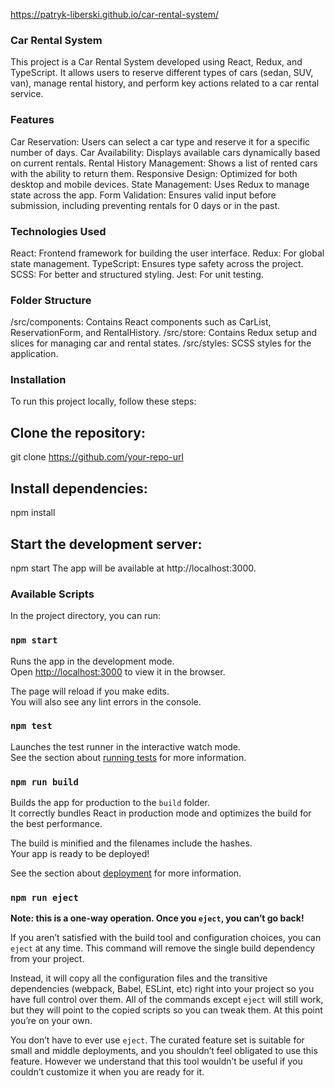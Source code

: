 https://patryk-liberski.github.io/car-rental-system/

### Car Rental System
This project is a Car Rental System developed using React, Redux, and TypeScript. It allows users to reserve different types of cars (sedan, SUV, van), manage rental history, and perform key actions related to a car rental service.

### Features
Car Reservation: Users can select a car type and reserve it for a specific number of days.
Car Availability: Displays available cars dynamically based on current rentals.
Rental History Management: Shows a list of rented cars with the ability to return them.
Responsive Design: Optimized for both desktop and mobile devices.
State Management: Uses Redux to manage state across the app.
Form Validation: Ensures valid input before submission, including preventing rentals for 0 days or in the past.

### Technologies Used
React: Frontend framework for building the user interface.
Redux: For global state management.
TypeScript: Ensures type safety across the project.
SCSS: For better and structured styling.
Jest: For unit testing.

### Folder Structure
/src/components: Contains React components such as CarList, ReservationForm, and RentalHistory.
/src/store: Contains Redux setup and slices for managing car and rental states.
/src/styles: SCSS styles for the application.

### Installation
To run this project locally, follow these steps:

## Clone the repository:
git clone https://github.com/your-repo-url

## Install dependencies:
npm install

## Start the development server:
npm start
The app will be available at http://localhost:3000.

### Available Scripts
In the project directory, you can run:

### `npm start`

Runs the app in the development mode.\
Open [http://localhost:3000](http://localhost:3000) to view it in the browser.

The page will reload if you make edits.\
You will also see any lint errors in the console.

### `npm test`

Launches the test runner in the interactive watch mode.\
See the section about [running tests](https://facebook.github.io/create-react-app/docs/running-tests) for more information.

### `npm run build`

Builds the app for production to the `build` folder.\
It correctly bundles React in production mode and optimizes the build for the best performance.

The build is minified and the filenames include the hashes.\
Your app is ready to be deployed!

See the section about [deployment](https://facebook.github.io/create-react-app/docs/deployment) for more information.

### `npm run eject`

**Note: this is a one-way operation. Once you `eject`, you can’t go back!**

If you aren’t satisfied with the build tool and configuration choices, you can `eject` at any time. This command will remove the single build dependency from your project.

Instead, it will copy all the configuration files and the transitive dependencies (webpack, Babel, ESLint, etc) right into your project so you have full control over them. All of the commands except `eject` will still work, but they will point to the copied scripts so you can tweak them. At this point you’re on your own.

You don’t have to ever use `eject`. The curated feature set is suitable for small and middle deployments, and you shouldn’t feel obligated to use this feature. However we understand that this tool wouldn’t be useful if you couldn’t customize it when you are ready for it.
